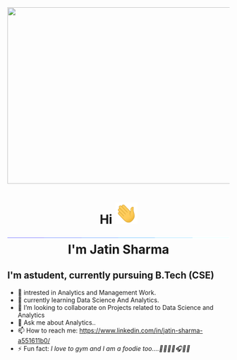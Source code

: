  <img src="https://www.edubridgeindia.com/blog/storage/2023/02/business-data-analysis-1.jpg" width="1100" height="400">
 
<h1 align="center">Hi <img src="https://raw.githubusercontent.com/ABSphreak/ABSphreak/master/gifs/Hi.gif" width="50">
<img src="https://github.com/MLX15/MLX15/blob/master/a.gif"></a> I'm Jatin Sharma</h1>

## I'm  astudent, currently pursuing B.Tech (CSE)
 
- 👀 intrested in Analytics and Management Work.
- 🌱 currently learning Data Science And Analytics.
- 👯 I’m looking to collaborate on Projects related to Data Science and Analytics
- 💬 Ask me about Analytics..
- 📫 How to reach me: https://www.linkedin.com/in/jatin-sharma-a551611b0/
- ⚡ Fun fact: *I love to gym and I am a foodie too....🍔🍕🏋🏽🎧💪🏼*

